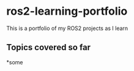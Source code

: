 # ros2-learning-portfolio
This is a portfolio of my ROS2 projects as I learn  
  
## Topics covered so far  
*some
